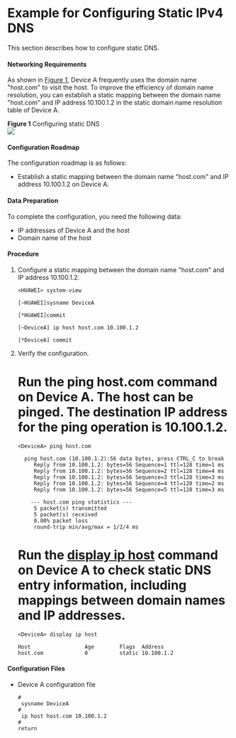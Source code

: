 Example for Configuring Static IPv4 DNS
=======================================

This section describes how to configure static DNS.

#### Networking Requirements

As shown in [Figure 1](#EN-US_TASK_0172364812__fig_dc_vrp_dns_cfg_000801), Device A frequently uses the domain name "host.com" to visit the host. To improve the efficiency of domain name resolution, you can establish a static mapping between the domain name "host.com" and IP address 10.100.1.2 in the static domain name resolution table of Device A.

**Figure 1** Configuring static DNS  
![](images/fig_dc_vrp_dns_cfg_000801.png)  


#### Configuration Roadmap

The configuration roadmap is as follows:

* Establish a static mapping between the domain name "host.com" and IP address 10.100.1.2 on Device A.

#### Data Preparation

To complete the configuration, you need the following data:

* IP addresses of Device A and the host
* Domain name of the host

#### Procedure

1. Configure a static mapping between the domain name "host.com" and IP address 10.100.1.2.
   
   
   ```
   <HUAWEI> system-view
   ```
   ```
   [~HUAWEI]sysname DeviceA
   ```
   ```
   [*HUAWEI]commit
   ```
   ```
   [~DeviceA] ip host host.com 10.100.1.2
   ```
   ```
   [*DeviceA] commit
   ```
2. Verify the configuration.
   
   # Run the **ping host.com** command on Device A. The host can be pinged. The destination IP address for the ping operation is 10.100.1.2.
   ```
   <DeviceA> ping host.com
   ```
   ```
     ping host.com (10.100.1.2):56 data bytes, press CTRL_C to break
        Reply from 10.100.1.2: bytes=56 Sequence=1 ttl=128 time=1 ms
        Reply from 10.100.1.2: bytes=56 Sequence=2 ttl=128 time=4 ms
        Reply from 10.100.1.2: bytes=56 Sequence=3 ttl=128 time=3 ms
        Reply from 10.100.1.2: bytes=56 Sequence=4 ttl=128 time=2 ms
        Reply from 10.100.1.2: bytes=56 Sequence=5 ttl=128 time=3 ms
   
       --- host.com ping statistics ---
        5 packet(s) transmitted
        5 packet(s) received
        0.00% packet loss
        round-trip min/avg/max = 1/2/4 ms
   ```
   
   # Run the [**display ip host**](cmdqueryname=display+ip+host) command on Device A to check static DNS entry information, including mappings between domain names and IP addresses.
   ```
   <DeviceA> display ip host
   ```
   ```
   Host                 Age        Flags  Address
   host.com             0          static 10.100.1.2  
   ```

#### Configuration Files

* Device A configuration file
  
  ```
  #
   sysname DeviceA
  #
   ip host host.com 10.100.1.2
  #
  return
  ```